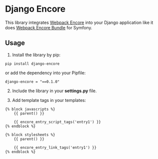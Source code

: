 # Django Encore

This library integrates [Webpack Encore][1] into your Django application like it does [Webpack Encore Bundle][2] for Symfony.

## Usage

1) Install the library by pip:

```shell
pip install django-encore
```

or add the dependency into your Pipfile:

```text
django-encore = "==0.1.0"
```

2) Include the library in your **settings.py** file.

3) Add template tags in your templates:

```text
{% block javascripts %}
    {{ parent() }}

    {{ encore_entry_script_tags('entry1') }}
{% endblock %}

{% block stylesheets %}
    {{ parent() }}

    {{ encore_entry_link_tags('entry1') }}
{% endblock %}
```

[1]: https://github.com/symfony/webpack-encore
[2]: https://github.com/symfony/webpack-encore-bundle
